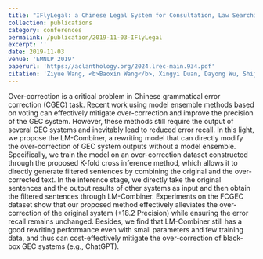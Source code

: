 ```yaml
---
title: "IFlyLegal: a Chinese Legal System for Consultation, Law Searching, and Document Analysis"
collection: publications
category: conferences
permalink: /publication/2019-11-03-IFlyLegal
excerpt: ''
date: 2019-11-03
venue: 'EMNLP 2019'
paperurl: 'https://aclanthology.org/2024.lrec-main.934.pdf'
citation: 'Ziyue Wang, <b>Baoxin Wang</b>, Xingyi Duan, Dayong Wu, Shijin Wang, Guoping Hu, and Ting Liu. 2019. In Proceedings of the 2019 Conference on Empirical Methods in Natural Language Processing and the 9th International Joint Conference on Natural Language Processing: System Demonstrations (<b>EMNLP 2019</b>).'
---
```


Over-correction is a critical problem in Chinese grammatical error correction (CGEC) task. Recent work using model ensemble methods based on voting can effectively mitigate over-correction and improve the precision of the GEC system. However, these methods still require the output of several GEC systems and inevitably lead to reduced error recall. In this light, we propose the LM-Combiner, a rewriting model that can directly modify the over-correction of GEC system outputs without a model ensemble. Specifically, we train the model on an over-correction dataset constructed through the proposed K-fold cross inference method, which allows it to directly generate filtered sentences by combining the original and the over-corrected text. In the inference stage, we directly take the original sentences and the output results of other systems as input and then obtain the filtered sentences through LM-Combiner. Experiments on the FCGEC dataset show that our proposed method effectively alleviates the over-correction of the original system (+18.2 Precision) while ensuring the error recall remains unchanged. Besides, we find that LM-Combiner still has a good rewriting performance even with small parameters and few training data, and thus can cost-effectively mitigate the over-correction of black-box GEC systems (e.g., ChatGPT).
